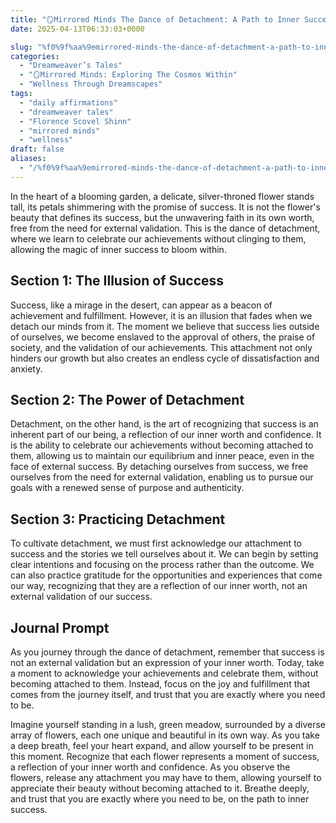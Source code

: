 ```yaml
---
title: "🪞Mirrored Minds The Dance of Detachment: A Path to Inner Success"
date: 2025-04-13T06:33:03+0000

slug: "%f0%9f%aa%9emirrored-minds-the-dance-of-detachment-a-path-to-inner-success"
categories:
  - "Dreamweaver’s Tales"
  - "🪞Mirrored Minds: Exploring The Cosmos Within"
  - "Wellness Through Dreamscapes"
tags:
  - "daily affirmations"
  - "dreamweaver tales"
  - "Florence Scovel Shinn"
  - "mirrored minds"
  - "wellness"
draft: false
aliases:
  - "/%f0%9f%aa%9emirrored-minds-the-dance-of-detachment-a-path-to-inner-success/"
---
```

In the heart of a blooming garden, a delicate, silver-throned flower stands tall, its petals shimmering with the promise of success. It is not the flower's beauty that defines its success, but the unwavering faith in its own worth, free from the need for external validation. This is the dance of detachment, where we learn to celebrate our achievements without clinging to them, allowing the magic of inner success to bloom within.

## **Section 1: The Illusion of Success**

Success, like a mirage in the desert, can appear as a beacon of achievement and fulfillment. However, it is an illusion that fades when we detach our minds from it. The moment we believe that success lies outside of ourselves, we become enslaved to the approval of others, the praise of society, and the validation of our achievements. This attachment not only hinders our growth but also creates an endless cycle of dissatisfaction and anxiety.

## **Section 2: The Power of Detachment**

Detachment, on the other hand, is the art of recognizing that success is an inherent part of our being, a reflection of our inner worth and confidence. It is the ability to celebrate our achievements without becoming attached to them, allowing us to maintain our equilibrium and inner peace, even in the face of external success. By detaching ourselves from success, we free ourselves from the need for external validation, enabling us to pursue our goals with a renewed sense of purpose and authenticity.

## **Section 3: Practicing Detachment**

To cultivate detachment, we must first acknowledge our attachment to success and the stories we tell ourselves about it. We can begin by setting clear intentions and focusing on the process rather than the outcome. We can also practice gratitude for the opportunities and experiences that come our way, recognizing that they are a reflection of our inner worth, not an external validation of our success.

## **Journal Prompt**

As you journey through the dance of detachment, remember that success is not an external validation but an expression of your inner worth. Today, take a moment to acknowledge your achievements and celebrate them, without becoming attached to them. Instead, focus on the joy and fulfillment that comes from the journey itself, and trust that you are exactly where you need to be.

Imagine yourself standing in a lush, green meadow, surrounded by a diverse array of flowers, each one unique and beautiful in its own way. As you take a deep breath, feel your heart expand, and allow yourself to be present in this moment. Recognize that each flower represents a moment of success, a reflection of your inner worth and confidence. As you observe the flowers, release any attachment you may have to them, allowing yourself to appreciate their beauty without becoming attached to it. Breathe deeply, and trust that you are exactly where you need to be, on the path to inner success.